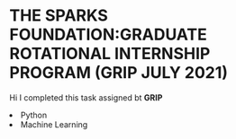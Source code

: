 # THE SPARKS FOUNDATION:GRADUATE ROTATIONAL INTERNSHIP PROGRAM (GRIP JULY 2021)
Hi I completed this task assigned bt <b> GRIP
</b>
<li>Python
  <li>Machine Learning 
    
